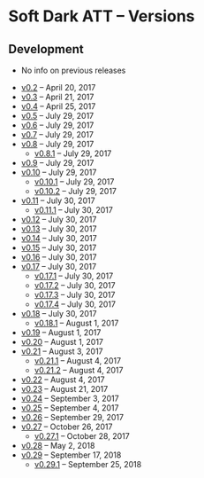 # Soft Dark ATT – Versions

## Development

* No info on previous releases
- [v0.2](https://github.com/matiboux/Soft-Dark-ATT/releases/tag/v0.2) – April 20, 2017
- [v0.3](https://github.com/matiboux/Soft-Dark-ATT/releases/tag/v0.3) – April 21, 2017
- [v0.4](https://github.com/matiboux/Soft-Dark-ATT/releases/tag/v0.4) – April 25, 2017
- [v0.5](https://github.com/matiboux/Soft-Dark-ATT/releases/tag/v0.5) – July 29, 2017
- [v0.6](https://github.com/matiboux/Soft-Dark-ATT/releases/tag/v0.6) – July 29, 2017
- [v0.7](https://github.com/matiboux/Soft-Dark-ATT/releases/tag/v0.7) – July 29, 2017
- [v0.8](https://github.com/matiboux/Soft-Dark-ATT/releases/tag/v0.8) – July 29, 2017
  * [v0.8.1](https://github.com/matiboux/Soft-Dark-ATT/releases/tag/v0.8.1) – July 29, 2017
- [v0.9](https://github.com/matiboux/Soft-Dark-ATT/releases/tag/v0.9) – July 29, 2017
- [v0.10](https://github.com/matiboux/Soft-Dark-ATT/releases/tag/v0.10) – July 29, 2017
  * [v0.10.1](https://github.com/matiboux/Soft-Dark-ATT/releases/tag/v0.10.1) – July 29, 2017
  * [v0.10.2](https://github.com/matiboux/Soft-Dark-ATT/releases/tag/v0.10.2) – July 29, 2017
- [v0.11](https://github.com/matiboux/Soft-Dark-ATT/releases/tag/v0.11) – July 30, 2017
  * [v0.11.1](https://github.com/matiboux/Soft-Dark-ATT/releases/tag/v0.11.1) – July 30, 2017
- [v0.12](https://github.com/matiboux/Soft-Dark-ATT/releases/tag/v0.12) – July 30, 2017
- [v0.13](https://github.com/matiboux/Soft-Dark-ATT/releases/tag/v0.13) – July 30, 2017
- [v0.14](https://github.com/matiboux/Soft-Dark-ATT/releases/tag/v0.14) – July 30, 2017
- [v0.15](https://github.com/matiboux/Soft-Dark-ATT/releases/tag/v0.15) – July 30, 2017
- [v0.16](https://github.com/matiboux/Soft-Dark-ATT/releases/tag/v0.16) – July 30, 2017
- [v0.17](https://github.com/matiboux/Soft-Dark-ATT/releases/tag/v0.17) – July 30, 2017
  * [v0.17.1](https://github.com/matiboux/Soft-Dark-ATT/releases/tag/v0.17.1) – July 30, 2017
  * [v0.17.2](https://github.com/matiboux/Soft-Dark-ATT/releases/tag/v0.17.2) – July 30, 2017
  * [v0.17.3](https://github.com/matiboux/Soft-Dark-ATT/releases/tag/v0.17.3) – July 30, 2017
  * [v0.17.4](https://github.com/matiboux/Soft-Dark-ATT/releases/tag/v0.17.4) – July 30, 2017
- [v0.18](https://github.com/matiboux/Soft-Dark-ATT/releases/tag/v0.18) – July 30, 2017
  * [v0.18.1](https://github.com/matiboux/Soft-Dark-ATT/releases/tag/v0.18.1) – August 1, 2017
- [v0.19](https://github.com/matiboux/Soft-Dark-ATT/releases/tag/v0.19) – August 1, 2017
- [v0.20](https://github.com/matiboux/Soft-Dark-ATT/releases/tag/v0.20) – August 1, 2017
- [v0.21](https://github.com/matiboux/Soft-Dark-ATT/releases/tag/v0.21) – August 3, 2017
  * [v0.21.1](https://github.com/matiboux/Soft-Dark-ATT/releases/tag/v0.21.1) – August 4, 2017
  * [v0.21.2](https://github.com/matiboux/Soft-Dark-ATT/releases/tag/v0.21.2) – August 4, 2017
- [v0.22](https://github.com/matiboux/Soft-Dark-ATT/releases/tag/v0.22) – August 4, 2017
- [v0.23](https://github.com/matiboux/Soft-Dark-ATT/releases/tag/v0.23) – August 21, 2017
- [v0.24](https://github.com/matiboux/Soft-Dark-ATT/releases/tag/v0.24) – September 3, 2017
- [v0.25](https://github.com/matiboux/Soft-Dark-ATT/releases/tag/v0.25) – September 4, 2017
- [v0.26](https://github.com/matiboux/Soft-Dark-ATT/releases/tag/v0.26) – September 29, 2017
- [v0.27](https://github.com/matiboux/Soft-Dark-ATT/releases/tag/v0.27) – October 26, 2017
  * [v0.27.1](https://github.com/matiboux/Soft-Dark-ATT/releases/tag/v0.27.1) – October 28, 2017
- [v0.28](https://github.com/matiboux/Soft-Dark-ATT/releases/tag/v0.28) – May 2, 2018
- [v0.29](https://github.com/matiboux/Soft-Dark-ATT/releases/tag/v0.29) – September 17, 2018
  * [v0.29.1](https://github.com/matiboux/Soft-Dark-ATT/releases/tag/v0.29.1) – September 25, 2018
